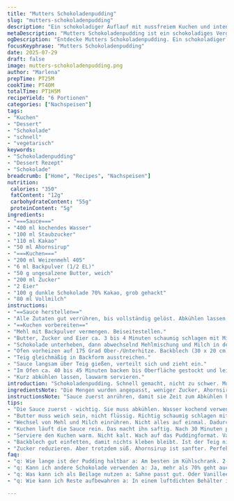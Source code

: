 ```yaml
---
title: "Mutters Schokoladenpudding"
slug: "mutters-schokoladenpudding"
description: "Ein schokoladiger Auflauf mit nussfreiem Kuchen und intensiver Sauce. Vegetarisch. Für sechs Personen. Backzeit und Zubereitung knapp über eine Stunde. Zutaten sind teilweise leicht verändert: Mais- gegen Ahornsirup getauscht, Staubzucker statt Haushaltszucker. Schokolade wird dunkler, Mehltyp anders. Sauce zuerst ansetzen, Kuchen zubereiten, Danach alles zusammen in den Ofen. Warme Portion servieren. Variation des klassischen Rezeptes mit Veränderungen in Menge und Zutaten. Leicht salziger Buttergeschmack im Teig sorgt für Ausgleich. Umschichten der Schritte macht das Nachkochen einfacher. Etwas weniger Zucker. 175 Grad statt 180. Reduzierte Backzeit. Flüssigkeit leicht angepasst."
metaDescription: "Mutters Schokoladenpudding ist ein schokoladiges Vergnügen mit intensivem Geschmack. Ideal für Schokoladenliebhaber, schnell zubereitet und lecker."
ogDescription: "Entdecke Mutters Schokoladenpudding. Ein schokoladiger Genuss mit intensivem Aroma. Perfekt für gemütliche Abende."
focusKeyphrase: "Mutters Schokoladenpudding"
date: 2025-07-29
draft: false
image: mutters-schokoladenpudding.png
author: "Marlena"
prepTime: PT25M
cookTime: PT40M
totalTime: PT1H5M
recipeYield: "6 Portionen"
categories: ["Nachspeisen"]
tags:
- "Kuchen"
- "Dessert"
- "Schokolade"
- "schnell"
- "vegetarisch"
keywords:
- "Schokoladenpudding"
- "Dessert Rezept"
- "Schokolade"
breadcrumb: ["Home", "Recipes", "Nachspeisen"]
nutrition: 
 calories: "350"
 fatContent: "12g"
 carbohydrateContent: "55g"
 proteinContent: "5g"
ingredients:
- "===Sauce==="
- "400 ml kochendes Wasser"
- "100 ml Staubzucker"
- "110 ml Kakao"
- "50 ml Ahornsirup"
- "===Kuchen==="
- "200 ml Weizenmehl 405"
- "6 ml Backpulver (1/2 EL)"
- "50 g ungesalzene Butter, weich"
- "200 ml Zucker"
- "2 Eier"
- "100 g dunkle Schokolade 70% Kakao, grob gehackt"
- "80 ml Vollmilch"
instructions:
- "==Sauce herstellen=="
- "Alle Zutaten gut verrühren, bis vollständig gelöst. Abkühlen lassen, beiseite stellen."
- "==Kuchen vorbereiten=="
- "Mehl mit Backpulver vermengen. Beiseitestellen."
- "Butter, Zucker und Eier ca. 3 bis 4 Minuten schaumig schlagen mit Mixer."
- "Schokolade unterheben, dann abwechselnd Mehlmischung und Milch in den Teig rühren."
- "Ofen vorheizen auf 175 Grad Ober-/Unterhitze. Backblech (30 x 20 cm) einfetten."
- "Teig gleichmäßig in Backform ausstreichen."
- "Sauce langsam über Teig gießen, verteilt sich und zieht ein."
- "Im Ofen ca. 40 bis 45 Minuten backen bis Oberfläche gestockt und leicht fest."
- "Kurz abkühlen lassen, lauwarm servieren."
introduction: "Schokoladenpudding. Schnell gemacht, nicht zu schwer. Mutter. Klassiker wild abgewandelt. Nüsse raus, Ahornsirup rein. Fix zusammengerührt. Keine komplizierten Zutaten. Bisschen süß, bisschen herb. Kuchen satt und weich. Sauce zieht sich rein. Bleibt innen noch feucht. Passt. Ein bisschen Sprung im Ablauf. Erst Sauce, dann Kuchen. Dann alles zusammen. Wichtiger als man denkt. Menge reduziert. Zeit auch. Backofen nicht zu heiß. Immer beobachten. Kleine Änderung, große Wirkung. Einfach. Lecker. Nicht zu kompliziert. Müsste jeder verstehen. Für alle, die Schokolade lieben, aber keine Nüsse. Mit Milch und dunkler Schokolade. Butter dabei. Kein Salzzusatz, reiner Geschmack. Geheimnis ist die Sauce und wie sie in den Teig wandert. "
ingredientsNote: "Die Mengen wurden angepasst, weniger Zucker, Ahornsirup statt Maissirup für mildere Süße. Weizenmehl bewirkt etwas fluffigen Teig statt Pâtisserie-Mehl. Backpulver statt Natron, damit es leichter geht. Butter weich, nicht flüssig, gut geschlagen mit Zucker und Eiern, ist die Basis für den Kuchen. Schokolade dunkler, mindestens 70%, sorgt für Geschmackstiefe, grob gehackt, bleibt stückig. Wasser kochend für die Sauce, gut auflösen, damit keine Klümpchen entstehen. Verzichten auf Nüsse, jeder verträgt es. Milch ganz normal, keine Alternative. Die Variationen helfen bei der Balance von Süße und Bitterkeit. Etwas weniger Flüssigkeit als Original, aber dicker. "
instructionsNote: "Sauce zuerst anrühren, damit sie Zeit zum Abkühlen hat. Nicht zu kalt, damit sie beim Eingießen nicht sofort stoppt, aber auch nicht heiß. Kuchenmürbeteig ähnlich, aber locker. Butter, Zucker, Eier gut schaumig schlagen, dann Schokolade rein, die nach unten geht. Mehl und Milch immer im Wechsel einrühren, nicht alles auf einmal. Auf Strecke ausstreichen, Fläche muss eben sein, sonst saugt Sauce unterschiedlich. Backofen temperamentvoll, aber kontrolliert. Dauer 40-45 Minuten, je nach Ofen. Nach 30 Minuten prüfen, weil Sauce durchsickert und der Kuchen oben schon braun werden kann. Dann raus, abkühlen, besser lauwarm essen als kalt. Mit Löffel servieren, Sauce schön mitgeben, nicht nur Kuchen. "
tips:
- "Die Sauce zuerst - wichtig. Sie muss abkühlen. Wasser kochend verwenden. Klümpchen vermeiden. Zutaten gut vermischen. Warten, dann Kuchen backen."
- "Butter muss weich sein, nicht flüssig. Richtig schaumig schlagen mit Zucker und Eiern. Dadurch wird der Teig locker. Schokolade grob hacken, bleibt stückig."
- "Wechsel von Mehl und Milch einrühren. Nicht alles auf einmal. Dadurch wird der Teig fluffiger. Backofen stets im Blick behalten. 40 bis 45 Minuten, je nach Ofen."
- "Kuchen läuft die Sauce rein. Das macht ihn saftig. Nach 30 Minuten prüfen, ob die Oberfläche schon braun ist. Sonst könnte er zu trocken werden."
- "Serviere den Kuchen warm. Nicht kalt. Wach auf das Puddingformat. Vanilleeis oder Sahne dazu. Zimt bringt einen besonderen Geschmack."
- "Backblech gut einfetten, damit nichts kleben bleibt. Ist der Teig nicht gleichmäßig verteilt? Sauce zieht unterschiedlich ein. Flach machen."
- "Zucker reduzieren. Aber trotzdem süß. Ahornsirup ist sanfter. Perfekt für Schokoladenliebhaber ohne Nüsse. Klar, einfach und lecker. Kein Schnickschnack."
faq:
- "q: Wie lange ist der Pudding haltbar a: Am besten im Kühlschrank. 2 bis 3 Tage. Keinen großen Unterschied in Geschmack. Er bleibt saftig."
- "q: Kann ich andere Schokolade verwenden a: Ja, mehr als 70% geht auch. Dunkler ist besser. Schmeckt intensiver. Achte auf die Qualität."
- "q: Was kann ich als Beilage nutzen a: Sahne passt gut. Oder Vanilleeis. Zimt ist auch eine Idee. Macht neue Geschmackseffekte."
- "q: Wie kann ich Reste aufbewahren a: In einem luftdichten Behälter im Kühlschrank. Nach dem Aufwärmen wieder warm machen. Nicht zu lange aufwärmen."

---
```

